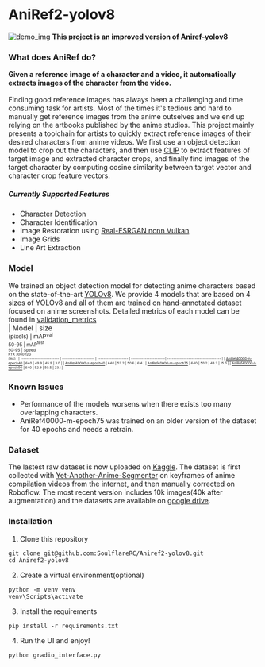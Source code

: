 # AniRef2-yolov8
![demo_img](https://github.com/SoulflareRC/Aniref2-yolov8/assets/107384280/f705bab4-5fed-4a80-9cce-57a2172cde70)
**This project is an improved version of [Aniref-yolov8](https://github.com/SoulflareRC/AniRef-yolov8)**
### What does AniRef do?
**Given a reference image of a character and a video, it automatically extracts images of the character from the video.** <br> <br>
Finding good reference images has always been a challenging and time consuming task for artists. Most of the times it's tedious and hard to manually get reference images from the anime outselves and we end up relying on the artbooks published by the anime studios. This project mainly presents a toolchain for artists to quickly extract reference images of their desired characters from anime videos.  We first use an object detection model to crop out the characters, and then use [CLIP](https://github.com/openai/CLIP) to extract features of target image and extracted character crops, and finally find images of the target character by computing cosine similarity between target vector and character crop feature vectors.  
##### Currently Supported Features
- Character Detection
- Character Identification
- Image Restoration using [Real-ESRGAN ncnn Vulkan](https://github.com/xinntao/Real-ESRGAN-ncnn-vulkan)
- Image Grids
- Line Art Extraction
### Model
We trained an object detection model for detecting anime characters based on the state-of-the-art [YOLOv8](https://github.com/ultralytics/ultralytics/tree/main). We provide 4 models that are based on 4 sizes of YOLOv8 and all of them are trained on hand-annotated dataset focused on anime screenshots. Detailed metrics of each model can be found in [validation_metrics](https://github.com/SoulflareRC/AniRef-yolov8/tree/main/validation_metrics) <br>
| Model                     | size<br><sup>(pixels) | mAP<sup>val<br>50-95 | mAP<sup>test<br>50-95 | Speed<br><sup>RTX 3060 12G<br>(ms)  | 
| ------------------------- | --------------------- | -------------------- | ----------------------| ----------------------------------- | 
| [AniRef40000-n-epoch40](https://github.com/SoulflareRC/AniRef-yolov8/releases/download/model/AniRef40000-n-epoch40.pt) | 640                   | 49.9                 | 45.9                  | 3.0                                 | 
| [AniRef40000-s-epoch40](https://github.com/SoulflareRC/AniRef-yolov8/releases/download/model/AniRef40000-s-epoch40.pt) | 640                   | 52.2                 | 50.6                  | 6.4                                 | 
| [AniRef40000-m-epoch75](https://github.com/SoulflareRC/AniRef-yolov8/releases/download/model/AniRef40000-m-epoch75.pt) | 640                   | 50.2                 | 48.2                  | 15.0                                |
| [AniRef40000-l-epoch50](https://github.com/SoulflareRC/AniRef-yolov8/releases/download/model/AniRef40000-l-epoch50.pt) | 640                   | 52.9                 | 50.5                  | 23.1                                | 
### Known Issues
  - Performance of the models worsens when there exists too many overlapping characters. 
  - AniRef40000-m-epoch75 was trained on an older version of the dataset for 40 epochs and needs a retrain. 
### Dataset
The lastest raw dataset is now uploaded on [Kaggle](https://www.kaggle.com/datasets/ruochongchen69/anidet-7000). The dataset is first collected with [Yet-Another-Anime-Segmenter](https://github.com/zymk9/Yet-Another-Anime-Segmenter) on keyframes of anime compilation videos from the internet, and then manually corrected on Roboflow. The most recent version includes 10k images(40k after augmentation) and the datasets are available on [google drive](https://drive.google.com/drive/folders/1q1F1pJhRNboJkdi8XVVRiL7-_aeBFvTh?usp=share_link).
### Installation
1. Clone this repository 
``` 
git clone git@github.com:SoulflareRC/Aniref2-yolov8.git
cd Aniref2-yolov8
```
2. Create a virtual environment(optional)
``` 
python -m venv venv 
venv\Scripts\activate
```
3. Install the requirements
```
pip install -r requirements.txt
```
4. Run the UI and enjoy!
```
python gradio_interface.py
```


